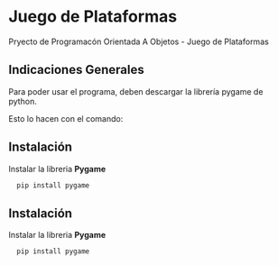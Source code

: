
# Juego de Plataformas

Pryecto de Programacón Orientada A Objetos - Juego de Plataformas 

## Indicaciones Generales

Para poder usar el programa, deben descargar la librería pygame de python.

Esto lo hacen con el comando:



## Instalación

Instalar la libreria **Pygame**

```bash
  pip install pygame
```

## Instalación

Instalar la libreria **Pygame**

```bash
  pip install pygame
```
